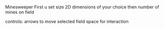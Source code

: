 Minesweeper
First u set size 2D dimensions of your choice
then number of mines on field

controls: 
arrows to move selected field
space for interaction
